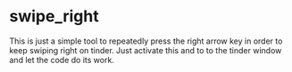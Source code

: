 # swipe_right
This is just a simple tool to repeatedly press the right arrow key in order to keep swiping right on tinder.
Just activate this and to to the tinder window and let the code do its work.